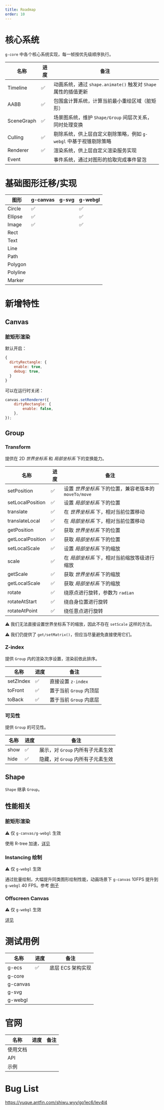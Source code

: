 ```yaml
---
title: Roadmap
order: 10
---
```


# 核心系统

`g-core` 中各个核心系统实现，每一帧按优先级顺序执行。

| 名称       | 进度 | 备注                                                              |
| ---------- | ---- | ----------------------------------------------------------------- |
| Timeline   | ✅   | 动画系统，通过 `shape.animate()` 触发对 `Shape` 属性的插值更新    |
| AABB       | ✅   | 包围盒计算系统，计算当前最小重绘区域（脏矩形）                    |
| SceneGraph | ✅   | 场景图系统，维护 `Shape/Group` 间层次关系，同时处理变换           |
| Culling    | ✅   | 剔除系统，供上层自定义剔除策略，例如 `g-webgl` 中基于视锥剔除策略 |
| Renderer   | ✅   | 渲染系统，供上层自定义渲染服务实现                                |
| Event      |      | 事件系统，通过对图形的拾取完成事件冒泡                            |

# 基础图形迁移/实现

| 图形     | g-canvas | g-svg | g-webgl |
| -------- | -------- | ----- | ------- |
| Circle   | ✅       |       | ✅      |
| Ellipse  | ✅       |       | ✅      |
| Image    | ✅       |       | ✅      |
| Rect     |          |       |         |
| Text     |          |       |         |
| Line     |          |       |         |
| Path     |          |       |         |
| Polygon  |          |       |         |
| Polyline |          |       |         |
| Marker   |          |       |         |

# 新增特性

## Canvas

### 脏矩形渲染

默认开启：

```javascript
{
  dirtyRectangle: {
    enable: true,
    debug: true,
  }
}
```

可以在运行时关闭：

```javascript
canvas.setRenderer({
    dirtyRectangle: {
        enable: false,
    },
});
```

## Group

### Transform

提供在 2D _世界坐标系_ 和 _局部坐标系_ 下的变换能力。

| 名称             | 进度 | 备注                                                   |
| ---------------- | ---- | ------------------------------------------------------ |
| setPosition      | ✅   | 设置 _世界坐标系_ 下的位置，兼容老版本的 `moveTo/move` |
| setLocalPosition | ✅   | 设置 _局部坐标系_ 下的位置                             |
| translate        | ✅   | 在 _世界坐标系_ 下，相对当前位置移动                   |
| translateLocal   | ✅   | 在 _局部坐标系_ 下，相对当前位置移动                   |
| getPosition      | ✅   | 获取 _世界坐标系_ 下的位置                             |
| getLocalPosition | ✅   | 获取 _局部坐标系_ 下的位置                             |
| setLocalScale    | ✅   | 设置 _局部坐标系_ 下的缩放                             |
| scale            | ✅   | 在 _局部坐标系_ 下，相对当前缩放等级进行缩放           |
| getScale         | ✅   | 获取 _世界坐标系_ 下的缩放                             |
| getLocalScale    | ✅   | 获取 _局部坐标系_ 下的缩放                             |
| rotate           | ✅   | 绕原点进行旋转，参数为 `radian`                        |
| rotateAtStart    | ✅   | 绕自身位置进行旋转                                     |
| rotateAtPoint    | ✅   | 绕任意点进行旋转                                       |

⚠️ 我们无法直接设置世界坐标系下的缩放，因此不存在 `setScale` 这样的方法。

⚠️ 我们仍提供了 `get/setMatrix()`，但应当尽量避免直接使用它们。

### Z-index

提供 `Group` 内的渲染次序设置，渲染前依此排序。

| 名称      | 进度 | 备注                    |
| --------- | ---- | ----------------------- |
| setZIndex | ✅   | 直接设置 `z-index`      |
| toFront   | ✅   | 置于当前 `Group` 内顶层 |
| toBack    | ✅   | 置于当前 `Group` 内底层 |

### 可见性

提供 `Group` 的可见性。

| 名称 | 进度 | 备注                              |
| ---- | ---- | --------------------------------- |
| show | ✅   | 展示，对 `Group` 内所有子元素生效 |
| hide | ✅   | 隐藏，对 `Group` 内所有子元素生效 |

## Shape

`Shape` 继承 `Group`。

## 性能相关

### 脏矩形渲染

⚠️ 仅 `g-canvas/g-webgl` 生效

使用 R-tree 加速，[详见](/zh/docs/guide/advanced-topics)

### Instancing 绘制

⚠️ 仅 `g-webgl` 生效

通过批量绘制，大幅提升同类图形绘制性能，动画场景下 `g-canvas` 10FPS 提升到 `g-webgl` 40 FPS。参考 [例子](/zh/examples/perf/instance#webgl-instancing)

### Offscreen Canvas

⚠️ 仅 `g-webgl` 生效

[详见](/zh/docs/guide/advanced-topics)

# 测试用例

| 名称     | 进度 | 备注              |
| -------- | ---- | ----------------- |
| g-ecs    | ✅   | 底层 ECS 架构实现 |
| g-core   |      |                   |
| g-canvas |      |                   |
| g-svg    |      |                   |
| g-webgl  |      |                   |

# 官网

| 名称     | 进度 | 备注 |
| -------- | ---- | ---- |
| 使用文档 |      |      |
| API      |      |      |
| 示例     |      |      |

# Bug List

https://yuque.antfin.com/shiwu.wyy/go1ec6/lev4l4

